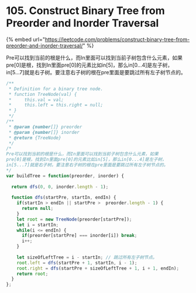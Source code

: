 # 105. Construct Binary Tree from Preorder and Inorder Traversal

{% embed url="https://leetcode.com/problems/construct-binary-tree-from-preorder-and-inorder-traversal/" %}

Pre可以找到当前的根是什么，而In里面可以找到当前子树包含什么元素，如果 pre\[0\]是根，找到In里面pre\[0\]的元素比如in\[5\]，那么in\[0...4\]是左子树， in\[5...7\]就是右子树。要注意右子树的根在pre里面是要跳过所有左子树节点的。

```javascript
/**
 * Definition for a binary tree node.
 * function TreeNode(val) {
 *     this.val = val;
 *     this.left = this.right = null;
 * }
 */
/**
 * @param {number[]} preorder
 * @param {number[]} inorder
 * @return {TreeNode}
 */
/*
Pre可以找到当前的根是什么，而In里面可以找到当前子树包含什么元素，如果
pre[0]是根，找到In里面pre[0]的元素比如in[5]，那么in[0...4]是左子树，
in[5...7]就是右子树。要注意右子树的根在pre里面是要跳过所有左子树节点的。
*/
var buildTree = function(preorder, inorder) {
  
  return dfs(0, 0, inorder.length - 1);
  
  function dfs(startPre, startIn, endIn) {
    if(startIn > endIn || startPre >  preorder.length - 1) {
      return null;
    }
    let root = new TreeNode(preorder[startPre]);
    let i = startIn;
    while(i <= endIn) {
      if(preorder[startPre] === inorder[i]) break;
      i++;
    }
    
    let sizeOfLeftTree = i - startIn; // 跳过所有左子树节点。
    root.left = dfs(startPre + 1, startIn, i - 1);
    root.right = dfs(startPre + sizeOfLeftTree + 1, i + 1, endIn);
    return root;
  }
};
```

